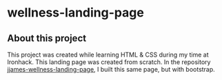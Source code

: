 # wellness-landing-page

## About this project

This project was created while learning HTML & CSS during my time at Ironhack.  This landing page was created from scratch.  In the repository [jjames-wellness-landing-page](https://github.com/jas0nmjames/jjames-wellness-landing-page), I built this same page, but with bootstrap.
